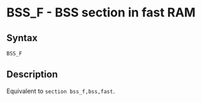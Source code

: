# BSS_F - BSS section in fast RAM

## Syntax
```assembly
BSS_F
```

## Description
Equivalent to `section bss_f,bss,fast`.
